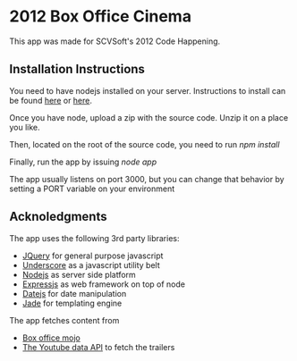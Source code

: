 2012 Box Office Cinema
======================

This app was made for SCVSoft's 2012 Code Happening.

## Installation Instructions

You need to have nodejs installed on your server. Instructions to install can be found [here](https://github.com/joyent/node/wiki/Installing-Node.js-via-package-manager) or [here](http://nodejs.org/).

Once you have node, upload a zip with the source code. Unzip it on a place you like.

Then, located on the root of the source code, you need to run *npm install*

Finally, run the app by issuing *node app*

The app usually listens on port 3000, but you can change that behavior by setting a PORT variable on your environment

## Acknoledgments

The app uses the following 3rd party libraries:

- [JQuery](http://jquery.com/) for general purpose javascript
- [Underscore](http://underscorejs.org/) as a javascript utility belt
- [Nodejs](http://nodejs.org/) as server side platform
- [Expressjs](http://expressjs.com/) as web framework on top of node
- [Datejs](http://www.datejs.com/) for date manipulation
- [Jade](https://github.com/visionmedia/jade) for templating engine

The app fetches content from 
- [Box office mojo](https://www.nytimes.com/) 
- [The Youtube data API](https://gdata.youtube.com/demo/index.html) to fetch the trailers

